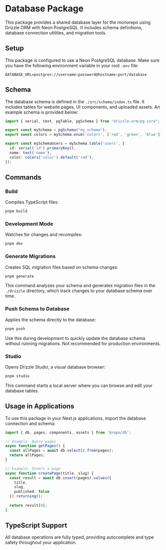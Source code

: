 # Database Package

This package provides a shared database layer for the monorepo using Drizzle ORM with Neon PostgreSQL. It includes schema definitions, database connection utilities, and migration tools.

## Setup

This package is configured to use a Neon PostgreSQL database. Make sure you have the following environment variable in your root `.env` file:

```
DATABASE_URL=postgres://username:password@hostname:port/database
```

## Schema

The database schema is defined in the `./src/schema/index.ts` file. It includes tables for website pages, UI components, and uploaded assets.
An example schema is provided below:

```typescript
import { serial, text, pgTable, pgSchema } from "drizzle-orm/pg-core";

export const mySchema = pgSchema("my_schema");
export const colors = mySchema.enum('colors', ['red', 'green', 'blue']);

export const mySchemaUsers = mySchema.table('users', {
  id: serial('id').primaryKey(),
  name: text('name'),
  color: colors('color').default('red'),
});
```

## Commands

### Build

Compiles TypeScript files:

```bash
pnpm build
```

### Development Mode

Watches for changes and recompiles:

```bash
pnpm dev
```

### Generate Migrations

Creates SQL migration files based on schema changes:

```bash
pnpm generate
```

This command analyzes your schema and generates migration files in the `./drizzle` directory, which track changes to your database schema over time.

### Push Schema to Database

Applies the schema directly to the database:

```bash
pnpm push
```

Use this during development to quickly update the database schema without running migrations. Not recommended for production environments.

### Studio

Opens Drizzle Studio, a visual database browser:

```bash
pnpm studio
```

This command starts a local server where you can browse and edit your database tables.

## Usage in Applications

To use this package in your Next.js applications, import the database connection and schema:

```typescript
import { db, pages, components, assets } from '@repo/db';

// Example: Query pages
async function getPages() {
  const allPages = await db.select().from(pages);
  return allPages;
}

// Example: Insert a page
async function createPage(title, slug) {
  const result = await db.insert(pages).values({
    title,
    slug,
    published: false
  }).returning();
  
  return result[0];
}
```

## TypeScript Support

All database operations are fully typed, providing autocomplete and type safety throughout your application.
